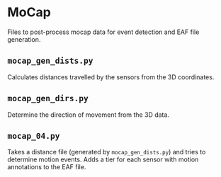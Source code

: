 # MoCap 

Files to post-process mocap data for event detection and EAF file generation.

## `mocap_gen_dists.py`

Calculates distances travelled by the sensors from the 3D coordinates.

## `mocap_gen_dirs.py`

Determine the direction of movement from the 3D data.

## `mocap_04.py`

Takes a distance file (generated by `mocap_gen_dists.py`) and tries to determine motion events. Adds a tier for each sensor with motion annotations to the EAF file.




